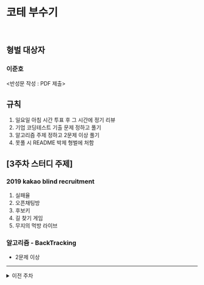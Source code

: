 # 코테 부수기
<br>

## 형벌 대상자
### 이준호
<반성문 작성 : PDF 제출>

## 규칙
1. 일요일 아침 시간 투표 후 그 시간에 정기 리뷰
2. 기업 코딩테스트 기출 문제 정하고 풀기
3. 알고리즘 주제 정하고 2문제 이상 풀기
4. 못풀 시 README 박제 형벌에 처함

## [3주차 스터디 주제]
### 2019 kakao blind recruitment
1. 실패율
2. 오픈채팅방
3. 후보키
4. 길 찾기 게임
5. 무지의 먹방 라이브

### 알고리즘 - BackTracking
- 2문제 이상

---
<details>
  <summary>이전 주차</summary>
  
  ## [1주차 스터디 주제]
  ### 2018 kakao blind recruitment
  1. 다트 게임 
  2. 캐시 
  3. 프렌즈4블록 
  4. 추석 트래픽 
  
  ### 알고리즘 - Trie
  - 2문제 이상
  
</br>

  ## [2주차 스터디 주제]
  ### 2018 kakao blind recruitment
  1. [3차] 압축
  2. [3차] 파일명 정렬
  3. [3차] 방금그곡
  4. [1차] 셔틀버스
  5. [3차] 자동완성

  ### 알고리즘 - Union Find (Disjoint Set)
  - 2문제 이상
</details>
